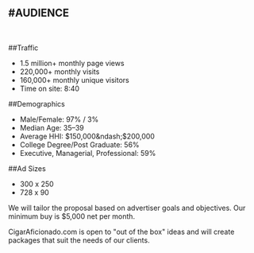 
#AUDIENCE
---

<br />

##Traffic

- 1.5 million+ monthly page views
- 220,000+ monthly visits
- 160,000+ monthly unique visitors
- Time on site: 8:40


##Demographics

- Male/Female: 97% / 3%
- Median Age: 35&ndash;39
- Average HHI: $150,000&ndash;$200,000
- College Degree/Post Graduate: 56%
- Executive, Managerial, Professional: 59%

##Ad Sizes

<!--120 x 600 -->
- 300 x 250	
- 728 x 90

We will tailor the proposal based on advertiser goals and objectives. Our minimum buy is $5,000 net per month.

CigarAficionado.com is open to "out of the box" ideas and will create packages that suit the needs of our clients.

<br /><br />
